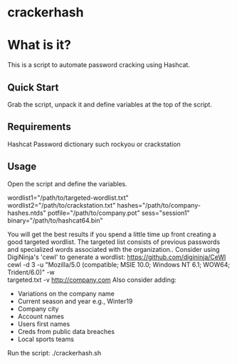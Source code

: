 # crackerhash

What is it?
===========
This is a script to automate password cracking using Hashcat. 

Quick Start
------------
Grab the script, unpack it and define variables at the top of the script.

Requirements
------------
Hashcat
Password dictionary such rockyou or crackstation

Usage
-----
Open the script and define the variables.
 
wordlist1="/path/to/targeted-wordlist.txt"
wordlist2="/path/to/crackstation.txt"
hashes="/path/to/company-hashes.ntds"
potfile="/path/to/company.pot"
sess="session1"
binary="/path/to/hashcat64.bin"

You will get the best results if you spend a little time up front creating a good targeted wordlist.
The targeted list consists of previous passwords and specialized words associated with the organization..
Consider using DigiNinja's 'cewl' to generate a wordlist: https://github.com/digininja/CeWl
     cewl -d 3 -u "Mozilla/5.0 (compatible; MSIE 10.0; Windows NT 6.1; WOW64; Trident/6.0)" -w \
     targeted.txt -v http://company.com
Also consider adding: 
* Variations on the company name
* Current season and year e.g., Winter19
* Company city
* Account names
* Users first names
* Creds from public data breaches
* Local sports teams

Run the script:
./crackerhash.sh



